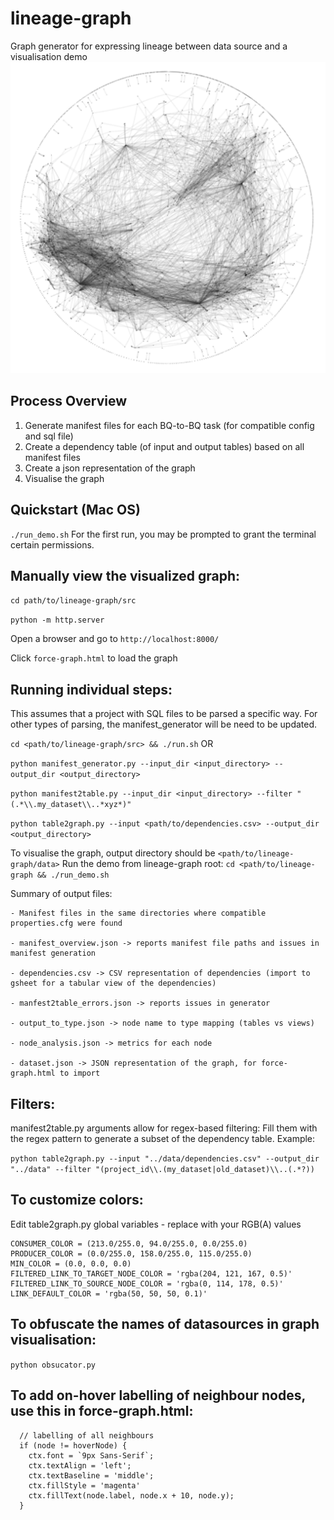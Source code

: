 # lineage-graph
Graph generator for expressing lineage between data source and a visualisation demo
![image info](graph.png)

## Process Overview
1) Generate manifest files for each BQ-to-BQ task (for compatible config and sql file)
2) Create a dependency table (of input and output tables) based on all manifest files
3) Create a json representation of the graph
4) Visualise the graph

## Quickstart (Mac OS)
`./run_demo.sh`
For the first run, you may be prompted to grant the terminal certain permissions.

## Manually view the visualized graph:
`cd path/to/lineage-graph/src`

`python -m http.server`

Open a browser and go to `http://localhost:8000/`

Click `force-graph.html` to load the graph

## Running individual steps:
This assumes that a project with SQL files to be parsed a specific way.
For other types of parsing, the manifest_generator will be need to be updated.

`cd <path/to/lineage-graph/src> && ./run.sh` OR

`python manifest_generator.py --input_dir <input_directory> --output_dir <output_directory>`

`python manifest2table.py --input_dir <input_directory> --filter "(.*\\.my_dataset\\..*xyz*)"`

`python table2graph.py --input <path/to/dependencies.csv> --output_dir <output_directory>`

To visualise the graph, output directory should be `<path/to/lineage-graph/data>`
Run the demo from lineage-graph root:
`cd <path/to/lineage-graph && ./run_demo.sh`

Summary of output files:

	- Manifest files in the same directories where compatible properties.cfg were found

	- manifest_overview.json -> reports manifest file paths and issues in manifest generation

	- dependencies.csv -> CSV representation of dependencies (import to gsheet for a tabular view of the dependencies)

	- manfest2table_errors.json -> reports issues in generator

	- output_to_type.json -> node name to type mapping (tables vs views)

	- node_analysis.json -> metrics for each node

	- dataset.json -> JSON representation of the graph, for force-graph.html to import

## Filters:
manifest2table.py arguments allow for regex-based filtering:
Fill them with the regex pattern to generate a subset of the dependency table. Example:

`python table2graph.py --input "../data/dependencies.csv" --output_dir "../data" --filter "(project_id\\.(my_dataset|old_dataset)\\..(.*?))`


## To customize colors:
Edit table2graph.py global variables - replace with your RGB(A) values
```
CONSUMER_COLOR = (213.0/255.0, 94.0/255.0, 0.0/255.0)
PRODUCER_COLOR = (0.0/255.0, 158.0/255.0, 115.0/255.0) 
MIN_COLOR = (0.0, 0.0, 0.0)
FILTERED_LINK_TO_TARGET_NODE_COLOR = 'rgba(204, 121, 167, 0.5)'
FILTERED_LINK_TO_SOURCE_NODE_COLOR = 'rgba(0, 114, 178, 0.5)'
LINK_DEFAULT_COLOR = 'rgba(50, 50, 50, 0.1)'
```

## To obfuscate the names of datasources in graph visualisation:
`python obsucator.py`

## To add on-hover labelling of neighbour nodes, use this in force-graph.html:
```
  // labelling of all neighbours
  if (node != hoverNode) {
    ctx.font = `9px Sans-Serif`;
    ctx.textAlign = 'left';
    ctx.textBaseline = 'middle';
    ctx.fillStyle = 'magenta'
    ctx.fillText(node.label, node.x + 10, node.y);
  }
```
